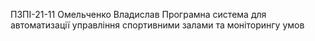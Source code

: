 ПЗПІ-21-11
Омельченко Владислав
Програмна система для автоматизації управління спортивними залами та моніторингу умов
